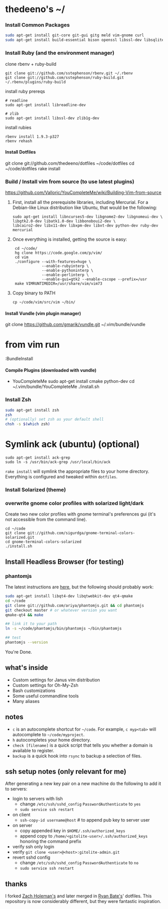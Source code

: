 # thedeeno's ~/

### Install Common Packages

```sh
sudo apt-get install git-core git-gui gitg meld vim-gnome curl
sudo apt-get install build-essential bison openssl libssl-dev libsqlite3-0 libsqlite3-dev sqlite3 libxml2-dev libmysqlclient-dev libxslt-dev libxml2-dev 
```

### Install Ruby (and the environment manager)

clone rbenv + ruby-build

    git clone git://github.com/sstephenson/rbenv.git ~/.rbenv
    git clone git://github.com/sstephenson/ruby-build.git ~/.rbenv/plugins/ruby-build

install ruby prereqs

    # readline
    sudo apt-get install libreadline-dev

    # zlib
    sudo apt-get install libssl-dev zlib1g-dev

install rubies

    rbenv install 1.9.3-p327
    rbenv rehash

#### Install Dotfiles
git clone git://github.com/thedeeno/dotfiles ~/code/dotfiles 
cd ~/code/dotfiles
rake install

### Build / Install vim from source (to use latest plugins)

https://github.com/Valloric/YouCompleteMe/wiki/Building-Vim-from-source

1.  First, install all the prerequisite libraries, including Mercurial. For a Debian-like Linux distribution like Ubuntu, that would be the following:

        sudo apt-get install libncurses5-dev libgnome2-dev libgnomeui-dev \
        libgtk2.0-dev libatk1.0-dev libbonoboui2-dev \
        libcairo2-dev libx11-dev libxpm-dev libxt-dev python-dev ruby-dev mercurial

2. Once everything is installed, getting the source is easy:

        cd ~/code/
        hg clone https://code.google.com/p/vim/
        cd vim
        ./configure --with-features=huge \
                    --enable-rubyinterp \
                    --enable-pythoninterp \
                    --enable-perlinterp \
                    --enable-gui=gtk2 --enable-cscope --prefix=/usr
        make VIMRUNTIMEDIR=/usr/share/vim/vim73

3. Copy binary to PATH

       cp ~/code/vim/src/vim ~/bin/

#### Install Vundle (vim plugin manager)

  git clone https://github.com/gmarik/vundle.git ~/.vim/bundle/vundle

  # from vim run
  :BundleInstall

#### Compile Plugins (downloaded with vundle)
  
  - YouCompleteMe
  sudo apt-get install cmake python-dev
  cd ~/.vim/bundle/YouCompleteMe
  ./install.sh

### Install Zsh

  ```sh
  sudo apt-get install zsh
  zsh
  # (optionally) set zsh as your default shell
  chsh -s $(which zsh)
  ```

# Symlink ack (ubuntu) (optional)

    sudo apt-get install ack-grep
    sudo ln -s /usr/bin/ack-grep /usr/local/bin/ack

`rake install` will symlink the appropriate files to your home directory. Everything is configured and tweaked within `dotfiles`.

### Install Solarized (theme)

### overwrite gnome color profiles with solarized light/dark

Create two new color profiles with gnome terminal's preferences gui
(it's not accessible from the command line).

    cd ~/code
    git clone git://github.com/sigurdga/gnome-terminal-colors-solarized.git
    cd gnome-terminal-colors-solarized
    ./install.sh

## Install Headless Browser (for testing)
### phantomjs

The latest instructions are [here](http://code.google.com/p/phantomjs/wiki/BuildInstructions), but the following should probably work:

```sh
sudo apt-get install libqt4-dev libqtwebkit-dev qt4-qmake
cd ~/code
git clone git://github.com/ariya/phantomjs.git && cd phantomjs
git checkout master # or whatever version you want
qmake-qt4 && make

## link it to your path
ln -s ~/code/phantomjs/bin/phantomjs ~/bin/phantomjs

## test
phantomjs --version
```

You're Done.

## what's inside

- Custom settings for Janus vim distribution
- Custom settings for Oh-My-Zsh
- Bash customizations
- Some useful commandline tools
- Many aliases

## notes
- `c` is an autocomplete shortcut for `~/code`. For example, 
  `c myp<tab>` will autocomplete to `~/code/myproject`.
- `h` autocompletes your home directory.
- `check [filename]` is a quick script that tells you whether a domain is
  available to register.
- `backup` is a quick hook into `rsync` to backup a selection of files.

## ssh setup notes (only relevant for me)

After generating a new key pair on a new machine do the following to add
it to servers:

- login to servers with lish 
  - change `/etc/ssh/sshd_config` `PasswordAuthenticate` to `yes`
  - `sudo service ssh restart`
- on client
  - `ssh-copy-id username@host` # to append pub key to server user
- on server
  - copy appended key in `$HOME/.ssh/authorized_keys` 
  - append copy to `/home/<gitolite-user>/.ssh/authorized_keys` honoring the command prefix
- verify ssh only login
- verify `git clone <user>@<host>:gitolite-admin.git`
- revert sshd config
  - change `/etc/ssh/sshd_config` `PasswordAuthenticate` to `no`
  - `sudo service ssh restart`

## thanks

I forked [Zach Holeman's](http://github.com/holman) and later merged in 
[Ryan Bate's](http://github.com/ryanb)' dotfiles. This repository is now
considerably different, but they were fantastic inspiration.
